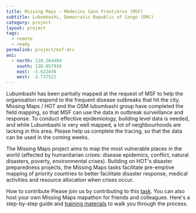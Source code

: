 ```yaml
---
title: Missing Maps – Médecins Sans Frontières (MSF)
subtitle: Lubumbashi, Democratic Republic of Congo (DRC)
category: project
layout: project
tags:
  - remote
  - ready
permalink: project/msf-drc
aoi:
  - north: 128.264484
    south: 128.057910
    east: -3.622438
    west: -3.737522
---
```


Lubumbashi has been partially mapped at the request of MSF to help the organisation respond to the frequent disease outbreaks that hit the city. Missing Maps / HOT and the OSM lubumbashi group have completed the field mapping, so that MSF can use the data in outbreak surveillance and response. To conduct effective epidemiology, building level data is needed, and while Lubumbashi is very well mapped, a lot of neighbourhoods are lacking in this area. Please help us complete the tracing, so that the data can be used in the coming weeks.

The Missing Maps project aims to map the most vulnerable places in the world (affected by humanitarian crises: disease epidemics, conflict, natural disasters, poverty, environmental crises). Building on HOT's disaster preparedness projects, the Missing Maps tasks facilitate pre-emptive mapping of priority countries to better facilitate disaster response, medical activities and resource allocation when crises occur.

How to contribute
Please join us by contributing to this [task](http://tasks.hotosm.org/project/1254). You can also host your own Missing Maps mapathon for friends and colleagues. Here's a step-by-step guide and [training materials](http://www.missingmaps.org/contribute/) to walk you through the process.
